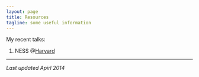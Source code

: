 ```yaml
---
layout: page
title: Resources 
tagline: some useful information 
---
```


My recent talks: 

1. NESS @[Harvard](http://www.hsph.harvard.edu/ness2014/)

--- 
*Last updated Apirl 2014*